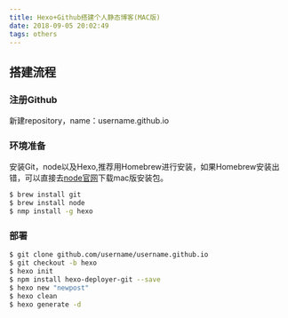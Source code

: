 ```yaml
---
title: Hexo+Github搭建个人静态博客(MAC版)
date: 2018-09-05 20:02:49
tags: others
---
```


## 搭建流程

### 注册Github
新建repository，name：username.github.io

### 环境准备
安装Git，node以及Hexo,推荐用Homebrew进行安装，如果Homebrew安装出错，可以直接去[node官网](https://nodejs.org/en/)下载mac版安装包。

```bash
$ brew install git
$ brew install node
$ nmp install -g hexo
```

### 部署
```bash
$ git clone github.com/username/username.github.io
$ git checkout -b hexo
$ hexo init
$ npm install hexo-deployer-git --save
$ hexo new "newpost"
$ hexo clean
$ hexo generate -d
```

